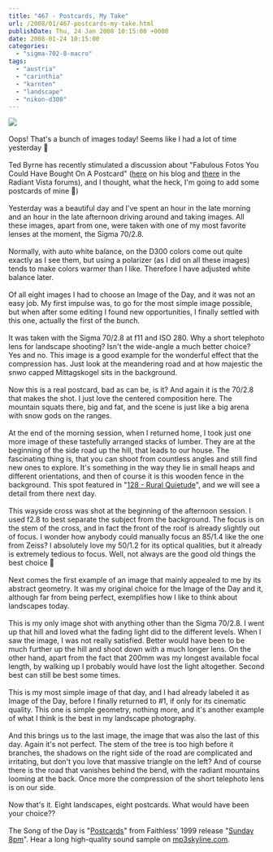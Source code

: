 ```yaml
---
title: "467 - Postcards, My Take"
url: /2008/01/467-postcards-my-take.html
publishDate: Thu, 24 Jan 2008 10:15:00 +0000
date: 2008-01-24 10:15:00
categories: 
  - "sigma-702-8-macro"
tags: 
  - "austria"
  - "carinthia"
  - "karnten"
  - "landscape"
  - "nikon-d300"
---
```

<a href="https://d25zfm9zpd7gm5.cloudfront.net/1200x1200/2008/20080123_094138_ps.jpg" target="_blank"><img src="https://d25zfm9zpd7gm5.cloudfront.net/0600x0600/2008/20080123_094138_ps.jpg"/></a><br/><br/>Oops! That's a bunch of images today! Seems like I had a lot of time yesterday 🙂<br/><br/>Ted Byrne has recently stimulated a discussion about "Fabulous Fotos You Could Have Bought On A Postcard" (<a href="http://imagefiction.blogspot.com/2008/01/fabulous-fotos-not.html" target="_blank">here</a> on his blog and <a href="http://www.radiantvista.com/community/showthread.php?t=6352" target="_blank">there</a> in the Radiant Vista forums), and I thought, what the heck, I'm going to add some postcards of mine 🙂)<br/><br/>Yesterday was a beautiful day and I've spent an hour in the late morning and an hour in the late afternoon driving around and taking images. All these images, apart from one, were taken with one of my most favorite lenses at the moment, the Sigma 70/2.8. <br/><br/>Normally, with auto white balance, on the D300 colors come out quite exactly as I see them, but using a polarizer (as I did on all these images) tends to make colors warmer than I like. Therefore I have adjusted white balance later.<br/><br/>Of all eight images I had to choose an Image of the Day, and it was not an easy job. My first impulse was, to go for the most simple image possible, but when after some editing I found new opportunities, I finally settled with this one, actually the first of the bunch. <br/><br/>It was taken with the Sigma 70/2.8 at f11 and ISO 280. Why a short telephoto lens for landscape shooting? Isn't the wide-angle a much better choice? Yes and no. This image is a good example for the wonderful effect that the compression has. Just look at the meandering road and at how majestic the snwo capped Mittagskogel sits in the background.<br/><br/><a href="https://d25zfm9zpd7gm5.cloudfront.net/1200x1200/2008/20080123_100859_ps.jpg" target="_blank"><img alt="" border="0" src="https://d25zfm9zpd7gm5.cloudfront.net/0150x0150/2008/20080123_100859_ps.jpg" style="margin: 0pt 0px 0pt 10px; float: right;"/></a> Now this is a real postcard, bad as can be, is it? And again it is the 70/2.8 that makes the shot. I just love the centered composition here. The mountain squats there, big and fat, and the scene is just like a big arena with snow gods on the ranges.<br/><br/><a href="https://d25zfm9zpd7gm5.cloudfront.net/1200x1200/2008/20080123_101843_ps.jpg" target="_blank"><img alt="" border="0" src="https://d25zfm9zpd7gm5.cloudfront.net/0150x0150/2008/20080123_101843_ps.jpg" style="margin: 0pt 10px 0pt 0px; float: left;"/></a> At the end of the morning session, when I returned home, I took just one more image of these tastefully arranged stacks of lumber. They are at the beginning of the side road up the hill, that leads to our house. The fascinating thing is, that you can shoot from countless angles and still find new ones to explore. It's something in the way they lie in small heaps and different orientations, and then of course it is this wooden fence in the background. This spot featured in "<a href="/2007/02/128-rural-quietude.html" target="_blank">128 - Rural Quietude</a>", and we will see a detail from there next day.<br/><br/><a href="https://d25zfm9zpd7gm5.cloudfront.net/1200x1200/2008/20080123_142236_ps.jpg" target="_blank"><img alt="" border="0" src="https://d25zfm9zpd7gm5.cloudfront.net/0150x0150/2008/20080123_142236_ps.jpg" style="margin: 0pt 0px 0pt 10px; float: right;"/></a> This wayside cross was shot at the beginning of the afternoon session. I used f2.8 to best separate the subject from the background. The focus is on the stem of the cross, and in fact the front of the roof is already slightly out of focus. I wonder how anybody could manually focus an 85/1.4 like the one from Zeiss? I absolutely love my 50/1.2 for its optical qualities, but it already is extremely tedious to focus. Well, not always are the good old things the best choice 🙂<br/><br/><a href="https://d25zfm9zpd7gm5.cloudfront.net/1200x1200/2008/20080123_144904_ps.jpg" target="_blank"><img alt="" border="0" src="https://d25zfm9zpd7gm5.cloudfront.net/0150x0150/2008/20080123_144904_ps.jpg" style="margin: 0pt 10px 0pt 0px; float: left;"/></a> Next comes the first example of an image that mainly appealed to me by its abstract geometry. It was my original choice for the Image of the Day and it, although far from being perfect, exemplifies how I like to think about landscapes today.<br/><br/><a href="https://d25zfm9zpd7gm5.cloudfront.net/1200x1200/2008/20080123_152824_ps.jpg" target="_blank"><img alt="" border="0" src="https://d25zfm9zpd7gm5.cloudfront.net/0150x0150/2008/20080123_152824_ps.jpg" style="margin: 0pt 0px 0pt 10px; float: right;"/></a> This is my only image shot with anything other than the Sigma 70/2.8. I went up that hill and loved what the fading light did to the different levels. When I saw the image, I was not really satisfied. Better would have been to be much further up the hill and shoot down with a much longer lens. On the other hand, apart from the fact that 200mm was my longest available focal length, by walking up I probably would have lost the light altogether. Second best can still be best some times.<br/><br/><a href="https://d25zfm9zpd7gm5.cloudfront.net/1200x1200/2008/20080123_155713_ps.jpg" target="_blank"><img alt="" border="0" src="https://d25zfm9zpd7gm5.cloudfront.net/0150x0150/2008/20080123_155713_ps.jpg" style="margin: 0pt 10px 0pt 0px; float: left;"/></a> This is my most simple image of that day, and I had already labeled it as Image of the Day, before I finally returned to #1, if only for its cinematic quality. This one is simple geometry, nothing more, and it's another example of what I think is the best in my landscape photography.<br/><br/><a href="https://d25zfm9zpd7gm5.cloudfront.net/1200x1200/2008/20080123_155851_ps.jpg" target="_blank"><img alt="" border="0" src="https://d25zfm9zpd7gm5.cloudfront.net/0150x0150/2008/20080123_155851_ps.jpg" style="margin: 0pt 0px 0pt 10px; float: right;"/></a> And this brings us to the last image, the image that was also the last of this day. Again it's not perfect. The stem of the tree is too high before it branches, the shadows on the right side of the road are complicated and irritating, but don't you love that massive triangle on the left? And of course there is the road that vanishes behind the bend, with the radiant mountains looming at the back. Once more the compression of the short telephoto lens is on our side.<br/><br/>Now that's it. Eight landscapes, eight postcards. What would have been your choice??<br/><br/>The Song of the Day is "<a href="http://www.lyricsdirectory.com/index/F/Faithless/Faithless%20-%20Postcards%20lyrics.htm" target="_blank">Postcards</a>" from Faithless' 1999 release "<a href="http://www.amazon.com/Sunday-8pm-Faithless/dp/B000038A33" target="_blank">Sunday 8pm</a>". Hear a long high-quality sound sample on <a href="http://mp3skyline.com/rid-0x146a-faithless_-_sunday-8pm--special-edition--mp3-download.html" target="_blank">mp3skyline.com</a>.
